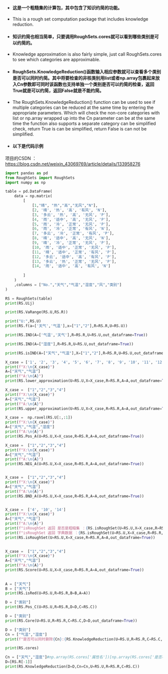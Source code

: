 

* #### 这是一个粗糙集的计算包，其中包含了知识约简的功能。
* This is a rough set computation package that includes knowledge reduction.
* #### 知识约简也相当简单，只要调用RoughSets.cores就可以看到哪些类别是可以约简的。
* Knowledge approximation is also fairly simple, just call RoughSets.cores to see which categories are approximable.
* #### RoughSets.KnowledgeReduction()函数输入相应参数就可以查看多个类别是否可以同时约简。其中将要检查的非核类别用list或者np.array包裹起来放入Cn参数即可同时该函数也支持单独一个类别是否可以约简的检查，返回True就是可以约简，返回False就是不能约简。
* The RoughSets.KnowledgeReduction() function can be used to see if multiple categories can be reduced at the same time by entering the appropriate parameters. Which will check the non-core categories with list or np.array wrapped up into the Cn parameter can be at the same time the function also supports a separate category can be simplified check, return True is can be simplified, return False is can not be simplified.
* #### 以下是代码示例

项目的CSDN ：https://blog.csdn.net/weixin_43069769/article/details/133958276

```python
import pandas as pd
from RoughSets import RoughSets
import numpy as np

table = pd.DataFrame(
    data = np.matrix(
        [
            [1,"晴",	"热","高","无风","N"],
            [2, '晴', '热', '高', '有风', 'N'],
            [3, '多云', '热', '高', '无风', 'P'],
            [4, '雨', '适中', '高', '无风', 'P'],
            [5, '雨', '冷', '正常', '无风', 'P'],
            [6, '雨', '冷', '正常', '有风', 'N'],
            [7, '多云', '冷', '正常', '有风', 'P'],
            [8, '晴', '适中', '高', '无风', 'N'],
            [9, '晴', '冷', '正常', '无风', 'P'],
            [10, '雨', '适中', '正常', '无风', 'P'],
            [11, '晴', '适中', '正常', '有风', 'P'],
            [12, '多云', '适中', '高', '有风', 'P'],
            [13, '多云', '热', '正常', '无风', 'P'],
            [14, '雨', '适中', '高', '有风', 'N']
      
        ]
    )
    ,columns = ["No.","天气","气温","湿度","风","类别"]
)

RS = RoughSets(table)
print(RS.Uij)

print(RS.VaRange(RS.U,RS.R))

print("U:",RS.U)
print(RS.f(a=['天气','气温'],x=["1","2"],R=RS.R,U=RS.U))

print(RS.IND(A=['气温','天气'],R=RS.R,U=RS.U,out_dataframe=True))

print(RS.IND(A=["湿度"],R=RS.R,U=RS.U,out_dataframe=True))

print(RS.isIND(A=["天气","气温"],X=["1","2"],R=RS.R,U=RS.U,out_dataframe=True))

X_case = ['1', '2', '3', '4', '5', '6', '7', '8', '9', '10', '11', '12','13','14']
print(f"X:\n{X_case}")
A=["天气","气温"]
print(f"A:\n{A}")
print(RS.lower_approximation(U=RS.U,X=X_case,R=RS.R,A=A,out_dataframe=True))

X_case =  ["1","2","3","4"]
print(f"X:\n{X_case}")
A=["天气","气温"]
print(f"A:\n{A}")
print(RS.upper_approximation(U=RS.U,X=X_case,R=RS.R,A=A,out_dataframe=True))

X_case =  np.ravel(RS.U[:,:1])
print(f"X:\n{X_case}")
A=["天气","气温","湿度"]
print(f"A:\n{A}")
print(RS.Pos_A(U=RS.U,X=X_case,R=RS.R,A=A,out_dataframe=True))

X_case =  ["1","2","3","4"]
print(f"X:\n{X_case}")
A=["天气","气温"]
print(f"A:\n{A}")
print(RS.NEG_A(U=RS.U,X=X_case,R=RS.R,A=A,out_dataframe=True))


X_case =  ["1","2","3","4"]
print(f"X:\n{X_case}")
A=["天气","气温"]
print(f"A:\n{A}")
print(RS.BND_A(U=RS.U,X=X_case,R=RS.R,A=A,out_dataframe=True))


X_case =  ['4', '10', '14']
print(f"X:\n{X_case}")
A=["天气","气温"]
print(f"A:\n{A}") 
print(f"isRoughSet 返回 是否是粗糙集 ：{RS.isRoughSet(U=RS.U,X=X_case,R=RS.R,A=A,out_dataframe=bool)}")
print(f"isRoughSet 返回 字典数据 ：{RS.isRoughSet(U=RS.U,X=X_case,R=RS.R,A=A,out_dataframe=False)}")
print(RS.isRoughSet(U=RS.U,X=X_case,R=RS.R,A=A,out_dataframe=True))
  

X_case =  ["1","2","3","4"]
print(f"X:\n{X_case}")
A=["天气","气温"]
print(f"A:\n{A}")
print(RS.Score(U=RS.U,X=X_case,R=RS.R,A=A,out_dataframe=True))
  
  
A = ["天气"]
B = ["天气"]
print(RS.isRed(U=RS.U,R=RS.R,B=B,A=A))

D = ["类别"]  
print(RS.Pos_C(U=RS.U,R=RS.R,D=D,C=RS.C))

D = ["类别"]  
print(RS.Core(U=RS.U,R=RS.R,C=RS.C,D=D,out_dataframe=True))

D = ["类别"]   
Cn = ["气温","湿度"]
print(f"是否可以同时删除{Cn}:{RS.KnowledgeReduction(U=RS.U,R=RS.R,C=RS.C,D=D,Cn=Cn)}")

print(RS.cores)

Cn = ["天气","湿度"]#np.array(RS.cores['属性名'])[np.array(RS.cores['是否可省略'])]
D=[RS.R[-1]]
print(RS.KnowledgeReduction(D=D,Cn=Cn,U=RS.U,R=RS.R,C=RS.C))
```
